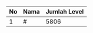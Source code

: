 | No | Nama            | Jumlah Level |
|----|-----------------|--------------|
| 1  | #    |    5806        |
